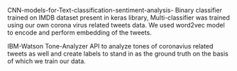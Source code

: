 CNN-models-for-Text-classification-sentiment-analysis- 
Binary classifier trained on IMDB dataset present in keras library, Multi-classifier was trained using our own corona virus related tweets data. We used word2vec model to encode and  perform embedding of the tweets.

IBM-Watson Tone-Analyzer API to analyze tones of coronavius related tweets as well and create labels to stand in as the ground truth on the basis of which we train our data.

